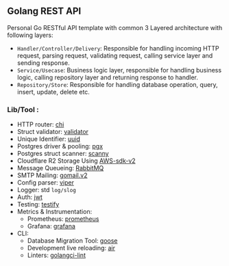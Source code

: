 ## Golang REST API
Personal Go RESTful API template with common 3 Layered architecture with following layers:
- `Handler/Controller/Delivery`: Responsible for handling incoming HTTP request, parsing request, validating request, calling service layer and sending response.
- `Service/Usecase`: Business logic layer, responsible for handling business logic, calling repository layer and returning response to handler.
- `Repository/Store`: Responsible for handling database operation, query, insert, update, delete etc.

### Lib/Tool :
- HTTP router: [chi](https://github.com/go-chi/chi)
- Struct validator: [validator](https://github.com/go-playground/validator)
- Unique Identifier: [uuid](https://github.com/google/uuid)
- Postgres driver & pooling: [pgx](https://github.com/jackc/pgx)
- Postgres struct scanner: [scanny](https://github.com/georgysavva/scany)
- Cloudflare R2 Storage Using [AWS-sdk-v2](https://github.com/aws/aws-sdk-go-v2)
- Message Queueing: [RabbitMQ](https://github.com/rabbitmq/amqp091-go)
- SMTP Mailing: [gomail.v2](https://pkg.go.dev/gopkg.in/gomail.v2)
- Config parser: [viper](https://github.com/spf13/viper)
- Logger: std `log/slog`
- Auth: [jwt](https://github.com/golang-jwt/jwt)
- Testing: [testify](https://github.com/stretchr/testify)
- Metrics & Instrumentation:
    - Prometheus: [prometheus](https://github.com/prometheus/client_golang)
    - Grafana: [grafana](https://grafana.com)
- CLI:
    - Database Migration Tool: [goose](https://github.com/pressly/goose)
    - Development live reloading: [air](https://github.com/cosmtrek/air)
    - Linters: [golangci-lint](https://github.com/golangci/golangci-lint)
